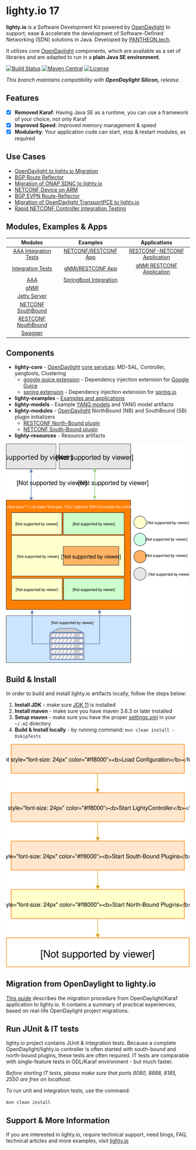 # lighty.io 17
__lighty.io__ is a Software Development Kit powered by [OpenDaylight](https://www.opendaylight.org/) to support, ease & accelerate the development of
Software-Defined Networking (SDN) solutions in Java. Developed by [PANTHEON.tech](https://pantheon.tech).

It utilizes core [OpenDaylight](https://www.opendaylight.org/) components, which are available as a set of libraries and are adapted to run in a __plain Java SE environment__.

[![Build Status](https://github.com/PANTHEONtech/lighty/workflows/Build/badge.svg?branch=master)](https://github.com/PANTHEONtech/lighty/actions)
[![Maven Central](https://maven-badges.herokuapp.com/maven-central/io.lighty.core/lighty-bom/badge.svg)](https://maven-badges.herokuapp.com/maven-central/io.lighty.core/lighty-bom)
[![License](https://img.shields.io/badge/License-EPL%201.0-blue.svg)](https://opensource.org/licenses/EPL-1.0)

_This branch maintains compatibility with __OpenDaylight Silicon,__ release._

## Features
- [x] __Removed Karaf__: Having Java SE as a runtime, you can use a framework of your choice, not only Karaf
- [x] __Improved Speed__: Improved memory management & speed
- [x] __Modularity__: Your application code can start, stop & restart modules, as required

## Use Cases

- [OpenDaylight to lighty.io Migration](docs/ODL-migration-guide.md)
- [BGP Route Reflector](https://pantheon.tech/lighty-io-bgp-route-reflector/)
- [Migration of ONAP SDNC to lighty.io](https://lighty.io/migration-of-onap-sdnc-to-lighty-io/)
- [NETCONF Device on ARM](https://lighty.io/lighty-io-netconf-device-on-arm/)
- [BGP EVPN Route-Reflector](https://pantheon.tech/lightyio-bgp-evpn-rr/)
- [Migration of OpenDaylight TransportPCE to lighty.io](https://lighty.io/migration-of-odl-transportpce-to-lighty-io/)
- [Rapid NETCONF Controller Integration Testing](https://lighty.io/netconf-performance-test/)

## Modules, Examples & Apps
| Modules | Examples | Applications |
| :---: | :---: | :---:|
| [AAA Integration Tests](/lighty-modules/integration-tests-aaa/) | [NETCONF/RESTCONF App](/lighty-examples/lighty-community-restconf-netconf-app) | [RESTCONF-NETCONF Application](/lighty-applications/lighty-rnc-app-aggregator/) | 
| [Integration Tests](/lighty-modules/integration-tests/) | [gNMI/RESTCONF App](/lighty-examples/lighty-gnmi-community-restconf-app) | [gNMI RESTCONF Application](/lighty-applications/lighty-rcgnmi-app-aggregator/) | 
| [AAA](/lighty-modules/lighty-aaa/) | [SpringBoot Integration](/lighty-examples/lighty-controller-springboot-netconf) | | 
| [gNMI](/lighty-modules/lighty-gnmi/) | | |
| [Jetty Server](/lighty-modules/lighty-jetty-server/) | | | 
| [NETCONF SouthBound](/lighty-modules/lighty-netconf-sb/) | | | 
| [RESTCONF NouthBound](/lighty-modules/lighty-restconf-nb-community/) | | | 
| [Swagger](/lighty-modules/lighty-swagger/) | | |


## Components
* __lighty-core__ - [OpenDaylight](https://www.opendaylight.org/) [core services](lighty-core/lighty-controller/README.md): MD-SAL, Controller, yangtools, Clustering
  - [google guice extension](lighty-core/lighty-controller-guice-di/README.md) - Dependency injection extension for [Google Guice](https://github.com/google/guice)
  - [spring extension](lighty-core/lighty-controller-spring-di/README.md) - Dependency injection extension for [spring.io](https://spring.io/)  
* __lighty-examples__ - [Examples and applications](lighty-examples/README.md)
* __lighty-models__ - Example [YANG models](lighty-models/README.md) and YANG model artifacts
* __lighty-modules__ - [OpenDaylight](https://www.opendaylight.org/) NorthBound (NB) and SouthBound (SB) plugin initializers
  - [RESTCONF North-Bound plugin](lighty-modules/lighty-restconf-nb-community)
  - [NETCONF South-Bound plugin](lighty-modules/lighty-netconf-sb) 
* __lighty-resources__ - Resource artifacts


![architecture](docs/lighty.io-controller-architecture.svg)

## Build & Install
In order to build and install lighty.io artifacts locally, follow the steps below:
1. __Install JDK__ - make sure [JDK 11](https://jdk.java.net/11/) is installed
2. __Install maven__ - make sure you have maven 3.6.3 or later installed
3. __Setup maven__ - make sure you have the proper [settings.xml](https://github.com/opendaylight/odlparent/blob/master/settings.xml) in your ```~/.m2``` directory
4. __Build & Install locally__ - by running command: ``mvn clean install -DskipTests``

![controller startup sequence](docs/lighty.io-controller-startup-sequence.svg)

## Migration from OpenDaylight to lighty.io
[This guide](docs/ODL-migration-guide.md) describes the migration procedure from OpenDaylight/Karaf application to lighty.io.
It contains a summary of practical experiences, based on real-life OpenDaylight project migrations.


## Run JUnit & IT tests
lighty.io project contains JUnit & integration tests. Because a complete OpenDaylight/lighty.io controller is often started with south-bound and north-bound plugins, these tests are often required.
IT tests are comparable with single-feature tests in ODL/Karaf environment - but much faster.

_Before starting IT tests, please make sure that ports 8080, 8888, 8185, 2550 are free on localhost._

To run unit and integration tests, use the command:

```mvn clean install```

## Support & More Information
If you are interested in lighty.io, require technical support, need blogs, FAQ, technical articles and more examples, visit [lighty.io](https://lighty.io/)

